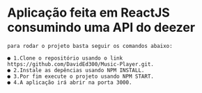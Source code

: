 # Aplicação feita em ReactJS consumindo uma API do deezer
    para rodar o projeto basta seguir os comandos abaixo:

    ● 1.Clone o repositório usando o link https://github.com/DavidEd300/Music-Player.git.
    ● 2.Instale as depências usando NPM INSTALL.
    ● 3.Por fim execute o projeto usando NPM START.
    ● 4.A aplicação irá abrir na porta 3000.
 
